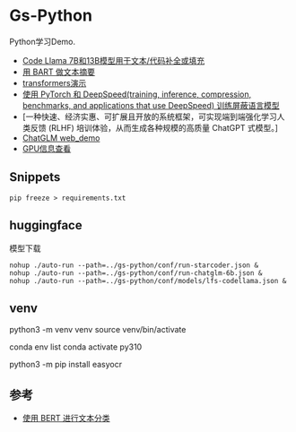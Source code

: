 # Gs-Python
Python学习Demo.

- [Code Llama 7B和13B模型用于文本/代码补全或填充](./llms/codellama/)
- [用 BART 做文本摘要](./transformers/bart-large-cnn.py)
- [transformers演示](https://github.com/huggingface/transformers/blob/main/README_zh-hans.md)
- [使用 PyTorch 和 DeepSpeed(training, inference, compression, benchmarks, and applications that use DeepSpeed) 训练屏蔽语言模型](./deepspeed/)
- [一种快速、经济实惠、可扩展且开放的系统框架，可实现端到端强化学习人类反馈 (RLHF) 培训体验，从而生成各种规模的高质量 ChatGPT 式模型。]
- [ChatGLM web_demo](./llms/chatglm/web_demo.py) 
- [GPU信息查看](./base/gpu_info.py) 

## Snippets
```
pip freeze > requirements.txt
```

## huggingface 
模型下载

```
nohup ./auto-run --path=../gs-python/conf/run-starcoder.json &
nohup ./auto-run --path=../gs-python/conf/run-chatglm-6b.json &
nohup ./auto-run --path=../gs-python/conf/models/lfs-codellama.json &
```

## venv
python3 -m venv venv
source venv/bin/activate

conda env list
conda activate py310

python3 -m pip install easyocr

## 参考
- [使用 BERT 进行文本分类](https://medium.com/@khang.pham.exxact/text-classification-with-bert-7afaacc5e49b)

